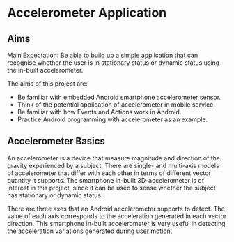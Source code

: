 # Accelerometer Application

## Aims

Main Expectation: Be able to build up a simple application that can recognise
whether the user is in stationary status or dynamic status using the in-built
accelerometer.

The aims of this project are:

- Be familiar with embedded Android smartphone accelerometer sensor.
- Think of the potential application of accelerometer in mobile service.
- Be familiar with how Events and Actions work in Android.
- Practice Android programming with accelerometer as an example.

## Accelerometer Basics

An accelerometer is a device that measure magnitude and direction of the gravity
experienced by a subject. There are single- and multi-axis models of
accelerometer that differ with each other in terms of different vector quantity
it supports. The smartphone in-built 3D-accelerometer is of interest in this
project, since it can be used to sense whether the subject has stationary or
dynamic status.

There are three axes that an Android accelerometer supports to detect. The value
of each axis corresponds to the acceleration generated in each vector direction.
This smartphone in-built accelerometer is very useful in detecting the
acceleration variations generated during user motion.

